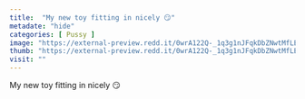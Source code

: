 ```yaml
---
title:  "My new toy fitting in nicely 😏"
metadate: "hide"
categories: [ Pussy ]
image: "https://external-preview.redd.it/0wrA122Q-_1q3g1nJFqkDbZNwtMfLE2HR20jlxxC_aM.png?auto=webp&s=73ab4ee81dac37487a9647948a5d9fe04c38dd31"
thumb: "https://external-preview.redd.it/0wrA122Q-_1q3g1nJFqkDbZNwtMfLE2HR20jlxxC_aM.png?width=640&crop=smart&auto=webp&s=c1e33186a3683e56e173a4ba7e625ea079fdd7a6"
visit: ""
---
```

My new toy fitting in nicely 😏
